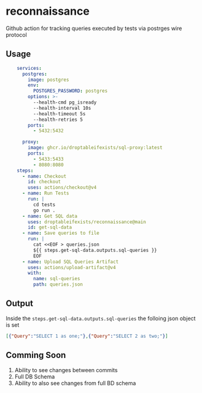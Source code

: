 # reconnaissance
Github action for tracking queries executed by tests via postrges wire protocol

## Usage

```yaml
    services:
      postgres:
        image: postgres
        env:
          POSTGRES_PASSWORD: postgres
        options: >-
          --health-cmd pg_isready
          --health-interval 10s
          --health-timeout 5s
          --health-retries 5
        ports:
          - 5432:5432

      proxy:
        image: ghcr.io/droptableifexists/sql-proxy:latest
        ports:
          - 5433:5433
          - 8080:8080
    steps:
      - name: Checkout
        id: checkout
        uses: actions/checkout@v4
      - name: Run Tests
        run: |
          cd tests
          go run .
      - name: Get SQL data
        uses: droptableifexists/reconnaissance@main
        id: get-sql-data
      - name: Save queries to file
        run: |
          cat <<EOF > queries.json
          ${{ steps.get-sql-data.outputs.sql-queries }}
          EOF
      - name: Upload SQL Queries Artifact
        uses: actions/upload-artifact@v4
        with:
          name: sql-queries
          path: queries.json
```

## Output
Inside the `steps.get-sql-data.outputs.sql-queries` the folloing json object is set
```json
[{"Query":"SELECT 1 as one;"},{"Query":"SELECT 2 as two;"}]
```
## Comming Soon
1. Ability to see changes between commits
2. Full DB Schema
3. Ability to also see changes from full BD schema